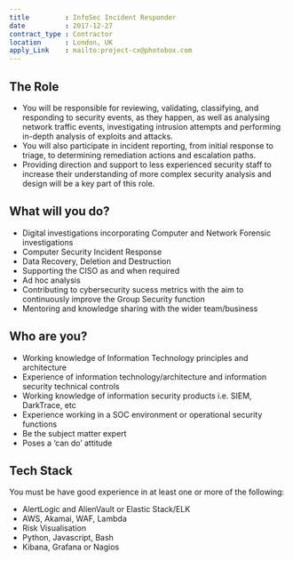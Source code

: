 ```yaml
---
title         : InfoSec Incident Responder
date          : 2017-12-27
contract_type : Contractor
location      : London, UK
apply_Link    : mailto:project-cx@photobox.com
---
```


## The Role

- You will be responsible for reviewing, validating, classifying, and responding to security events, as they happen, as well as analysing network traffic events, investigating intrusion attempts and performing in-depth analysis of exploits and attacks. 
- You will also participate in incident reporting, from initial response to triage, to determining remediation actions and escalation paths.
- Providing direction and support to less experienced security staff to increase their understanding of more complex security analysis and design will be a key part of this role.

## What will you do?

- Digital investigations incorporating Computer and Network Forensic investigations
- Computer Security Incident Response
- Data Recovery, Deletion and Destruction
- Supporting the CISO as and when required
- Ad hoc analysis
- Contributing to cybersecurity sucess metrics with the aim to continuously improve the Group Security function
- Mentoring and knowledge sharing with the wider team/business

## Who are you?

- Working knowledge of Information Technology principles and architecture
- Experience of information technology/architecture and information security technical controls
- Working knowledge of information security products i.e. SIEM, DarkTrace, etc
- Experience working in a SOC environment or operational security functions
- Be the subject matter expert
- Poses a ‘can do’ attitude

## Tech Stack

You must be have good experience in at least one or more of the following:

- AlertLogic and AlienVault or Elastic Stack/ELK
- AWS, Akamai, WAF, Lambda
- Risk Visualisation
- Python, Javascript, Bash
- Kibana, Grafana or Nagios

